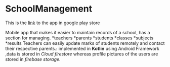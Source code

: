 # SchoolManagement
This is the [link](https://play.google.com/store/apps/details?id=com.justice.schoolmanagement) to the app in google play store

Mobile app that makes it easier to maintain records of a school, has a section for managing.
  *teachers
 *parents
 *students
*classes
*subjects 
*results
Teachers can easily update marks of students remotely and contact their respective parents.: implemented in **Kotlin** using Android Framework ,data is stored in *Cloud firestore* whereas profile pictures of the users are stored in *firebase storage*. 
